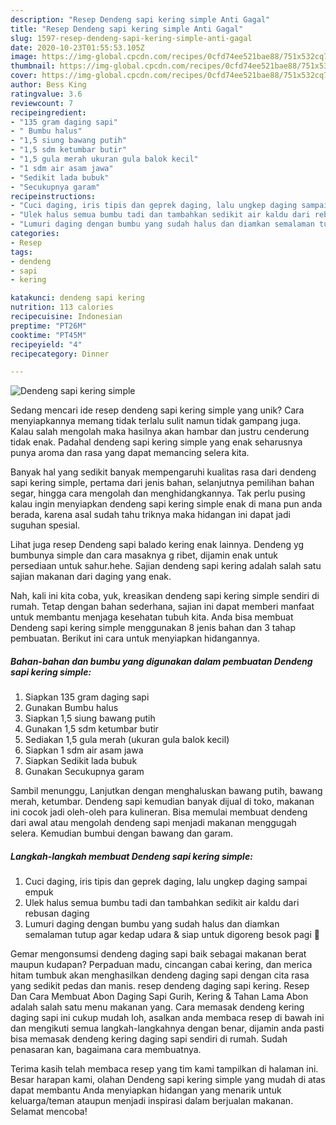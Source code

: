 ```yaml
---
description: "Resep Dendeng sapi kering simple Anti Gagal"
title: "Resep Dendeng sapi kering simple Anti Gagal"
slug: 1597-resep-dendeng-sapi-kering-simple-anti-gagal
date: 2020-10-23T01:55:53.105Z
image: https://img-global.cpcdn.com/recipes/0cfd74ee521bae88/751x532cq70/dendeng-sapi-kering-simple-foto-resep-utama.jpg
thumbnail: https://img-global.cpcdn.com/recipes/0cfd74ee521bae88/751x532cq70/dendeng-sapi-kering-simple-foto-resep-utama.jpg
cover: https://img-global.cpcdn.com/recipes/0cfd74ee521bae88/751x532cq70/dendeng-sapi-kering-simple-foto-resep-utama.jpg
author: Bess King
ratingvalue: 3.6
reviewcount: 7
recipeingredient:
- "135 gram daging sapi"
- " Bumbu halus"
- "1,5 siung bawang putih"
- "1,5 sdm ketumbar butir"
- "1,5 gula merah ukuran gula balok kecil"
- "1 sdm air asam jawa"
- "Sedikit lada bubuk"
- "Secukupnya garam"
recipeinstructions:
- "Cuci daging, iris tipis dan geprek daging, lalu ungkep daging sampai empuk"
- "Ulek halus semua bumbu tadi dan tambahkan sedikit air kaldu dari rebusan daging"
- "Lumuri daging dengan bumbu yang sudah halus dan diamkan semalaman tutup agar kedap udara &amp; siap untuk digoreng besok pagi 🤤"
categories:
- Resep
tags:
- dendeng
- sapi
- kering

katakunci: dendeng sapi kering 
nutrition: 113 calories
recipecuisine: Indonesian
preptime: "PT26M"
cooktime: "PT45M"
recipeyield: "4"
recipecategory: Dinner

---
```



![Dendeng sapi kering simple](https://img-global.cpcdn.com/recipes/0cfd74ee521bae88/751x532cq70/dendeng-sapi-kering-simple-foto-resep-utama.jpg)

Sedang mencari ide resep dendeng sapi kering simple yang unik? Cara menyiapkannya memang tidak terlalu sulit namun tidak gampang juga. Kalau salah mengolah maka hasilnya akan hambar dan justru cenderung tidak enak. Padahal dendeng sapi kering simple yang enak seharusnya punya aroma dan rasa yang dapat memancing selera kita.

Banyak hal yang sedikit banyak mempengaruhi kualitas rasa dari dendeng sapi kering simple, pertama dari jenis bahan, selanjutnya pemilihan bahan segar, hingga cara mengolah dan menghidangkannya. Tak perlu pusing kalau ingin menyiapkan dendeng sapi kering simple enak di mana pun anda berada, karena asal sudah tahu triknya maka hidangan ini dapat jadi suguhan spesial.

Lihat juga resep Dendeng sapi balado kering enak lainnya. Dendeng yg bumbunya simple dan cara masaknya g ribet, dijamin enak untuk persediaan untuk sahur.hehe. Sajian dendeng sapi kering adalah salah satu sajian makanan dari daging yang enak.


Nah, kali ini kita coba, yuk, kreasikan dendeng sapi kering simple sendiri di rumah. Tetap dengan bahan sederhana, sajian ini dapat memberi manfaat untuk membantu menjaga kesehatan tubuh kita. Anda bisa membuat Dendeng sapi kering simple menggunakan 8 jenis bahan dan 3 tahap pembuatan. Berikut ini cara untuk menyiapkan hidangannya.

<!--inarticleads1-->

##### Bahan-bahan dan bumbu yang digunakan dalam pembuatan Dendeng sapi kering simple:

1. Siapkan 135 gram daging sapi
1. Gunakan  Bumbu halus
1. Siapkan 1,5 siung bawang putih
1. Gunakan 1,5 sdm ketumbar butir
1. Sediakan 1,5 gula merah (ukuran gula balok kecil)
1. Siapkan 1 sdm air asam jawa
1. Siapkan Sedikit lada bubuk
1. Gunakan Secukupnya garam


Sambil menunggu, Lanjutkan dengan menghaluskan bawang putih, bawang merah, ketumbar. Dendeng sapi kemudian banyak dijual di toko, makanan ini cocok jadi oleh-oleh para kulineran. Bisa memulai membuat dendeng dari awal atau mengolah dendeng sapi menjadi makanan menggugah selera. Kemudian bumbui dengan bawang dan garam. 

<!--inarticleads2-->

##### Langkah-langkah membuat Dendeng sapi kering simple:

1. Cuci daging, iris tipis dan geprek daging, lalu ungkep daging sampai empuk
1. Ulek halus semua bumbu tadi dan tambahkan sedikit air kaldu dari rebusan daging
1. Lumuri daging dengan bumbu yang sudah halus dan diamkan semalaman tutup agar kedap udara &amp; siap untuk digoreng besok pagi 🤤


Gemar mengonsumsi dendeng daging sapi baik sebagai makanan berat maupun kudapan? Perpaduan madu, cincangan cabai kering, dan merica hitam tumbuk akan menghasilkan dendeng daging sapi dengan cita rasa yang sedikit pedas dan manis. resep dendeng daging sapi kering. Resep Dan Cara Membuat Abon Daging Sapi Gurih, Kering &amp; Tahan Lama Abon adalah salah satu menu makanan yang. Cara memasak dendeng kering daging sapi ini cukup mudah loh, asalkan anda membaca resep di bawah ini dan mengikuti semua langkah-langkahnya dengan benar, dijamin anda pasti bisa memasak dendeng kering daging sapi sendiri di rumah. Sudah penasaran kan, bagaimana cara membuatnya. 

Terima kasih telah membaca resep yang tim kami tampilkan di halaman ini. Besar harapan kami, olahan Dendeng sapi kering simple yang mudah di atas dapat membantu Anda menyiapkan hidangan yang menarik untuk keluarga/teman ataupun menjadi inspirasi dalam berjualan makanan. Selamat mencoba!
